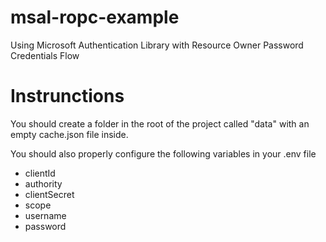 # msal-ropc-example
Using Microsoft Authentication Library with Resource Owner Password Credentials Flow

# Instrunctions
You should create a folder in the root of the project called "data" with an empty cache.json file inside.

You should also properly configure the following variables in your .env file
- clientId
- authority
- clientSecret
- scope
- username
- password